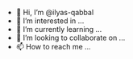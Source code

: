 - 👋 Hi, I’m @ilyas-qabbal
- 👀 I’m interested in ...
- 🌱 I’m currently learning ...
- 💞️ I’m looking to collaborate on ...
- 📫 How to reach me ...

<!---
ilyas-qabbal/ilyas-qabbal is a ✨ special ✨ repository because its `README.md` (this file) appears on your GitHub profile.
You can click the Preview link to take a look at your changes.
--->
